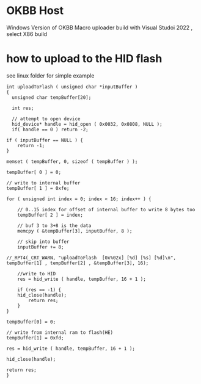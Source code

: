 # OKBB Host


Windows Version of OKBB Macro uploader build with Visual Studoi 2022 , select X86 build


# how to upload to the HID flash

see linux folder for simple example

    int uploadToFlash ( unsigned char *inputBuffer )
    {
      unsigned char tempBuffer[20];

      int res;
      
      // attempt to open device
      hid_device* handle = hid_open ( 0x0032, 0x0808, NULL );
      if( handle == 0 ) return -2;
      
    if ( inputBuffer == NULL ) {
        return -1;
    }
    
    memset ( tempBuffer, 0, sizeof ( tempBuffer ) );

    tempBuffer[ 0 ] = 0;

    // write to internal buffer
    tempBuffer[ 1 ] = 0xfe;

    for ( unsigned int index = 0; index < 16; index++ ) {

        // 0..15 index for offset of internal buffer to write 8 bytes too
        tempBuffer[ 2 ] = index;

        // buf 3 to 3+8 is the data
        memcpy ( &tempBuffer[3], inputBuffer, 8 );

        // skip into buffer
        inputBuffer += 8;

	//_RPT4(_CRT_WARN, "uploadToFlash  [0x%02x] [%d] [%s] [%d]\n", tempBuffer[1] , tempBuffer[2] , &tempBuffer[3], 16);

        //write to HID
        res = hid_write ( handle, tempBuffer, 16 + 1 );
	
        if (res == -1) {
	    hid_close(handle);
            return res;
        }
    }

    tempBuffer[0] = 0;
    
    // write from internal ram to flash(HE)
    tempBuffer[1] = 0xfd;

    res = hid_write ( handle, tempBuffer, 16 + 1 );

    hid_close(handle);
    
    return res;
    }


